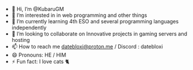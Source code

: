 - 👋 Hi, I’m @KubaruGM
- 👀 I’m interested in in web programming and other things 
- 🌱 I’m currently learning 4th ESO and several programming languages ​​independently
- 💞️ I’m looking to collaborate on Innovative projects in gaming servers and hosting
- 📫 How to reach me datebloxi@proton.me / Discord : datebloxi
- 😄 Pronouns: HE / HIM
- ⚡ Fun fact: I love cats 🐈
